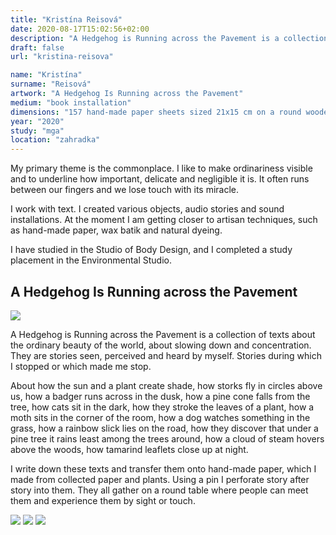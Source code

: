 ```yaml
---
title: "Kristína Reisová"
date: 2020-08-17T15:02:56+02:00
description: "A Hedgehog is Running across the Pavement is a collection of texts about the ordinary beauty of the world, about slowing down and concentration. They are stories seen, perceived and heard by myself. Stories during which I stopped or which made me stop."
draft: false
url: "kristina-reisova"

name: "Kristína"
surname: "Reisová"
artwork: "A Hedgehog Is Running across the Pavement"
medium: "book installation"
dimensions: "157 hand-made paper sheets sized 21x15 cm on a round wooden table 120 cm in diameter"
year: "2020"
study: "mga"
location: "zahradka"
---
```


My primary theme is the commonplace. I like to make ordinariness visible and to underline how important, delicate and negligible it is. It often runs between our fingers and we lose touch with its miracle. 

I work with text. I created various objects, audio stories and sound installations. At the moment I am getting closer to artisan techniques, such as hand-made paper, wax batik and natural dyeing. 

I have studied in the Studio of Body Design, and I completed a study placement in the Environmental Studio.


## A Hedgehog Is Running across the Pavement

![](/students/reisova/1.jpg)

A Hedgehog is Running across the Pavement is a collection of texts about the ordinary beauty of the world, about slowing down and concentration. They are stories seen, perceived and heard by myself. Stories during which I stopped or which made me stop.  

About how the sun and a plant create shade, how storks fly in circles above us, how a badger runs across in the dusk, how a pine cone falls from the tree, how cats sit in the dark, how they stroke the leaves of a plant, how a moth sits in the corner of the room, how a dog watches something in the grass, how a rainbow slick lies on the road, how they discover that under a pine tree it rains least among the trees around, how a cloud of steam hovers above the woods, how tamarind leaflets close up at night.

I write down these texts and transfer them onto hand-made paper, which I made from collected paper and plants. Using a pin I perforate story after story into them. They all gather on a round table where people can meet them and experience them by sight or touch.

![](/students/reisova/2.jpg)
![](/students/reisova/3.jpg)
![](/students/reisova/4.jpg)
